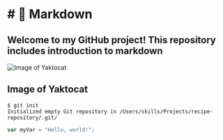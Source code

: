  <h1># 🚀 Markdown</h1>
<h2>Welcome to my GitHub project! This repository includes introduction to markdown</h2>

![Image of Yaktocat](https://octodex.github.com/images/yaktocat.png)
<h2>Image of Yaktocat</h2>

```
$ git init
Initialized empty Git repository in /Users/skills/Projects/recipe-repository/.git/
```
``` javascript
var myVar = "Hello, world!";
```


